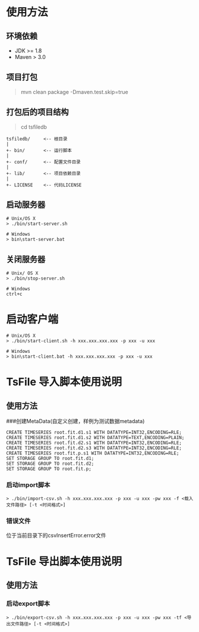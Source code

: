 # 使用方法

## 环境依赖

* JDK >= 1.8
* Maven > 3.0

## 项目打包

> mvn clean package -Dmaven.test.skip=true

## 打包后的项目结构

> cd tsfiledb

```
tsfiledb/     <-- 根目录
|
+- bin/       <-- 运行脚本
|
+- conf/      <-- 配置文件目录
|
+- lib/       <-- 项目依赖目录
|
+- LICENSE    <-- 代码LICENSE
```


## 启动服务器

```
# Unix/OS X
> ./bin/start-server.sh

# Windows
> bin\start-server.bat
```

## 关闭服务器

```
# Unix/ OS X
> ./bin/stop-server.sh

# Windows
ctrl+c
```
# 启动客户端

```
# Unix/OS X
> ./bin/start-client.sh -h xxx.xxx.xxx.xxx -p xxx -u xxx

# Windows
> bin\start-client.bat -h xxx.xxx.xxx.xxx -p xxx -u xxx
```

# TsFile 导入脚本使用说明
## 使用方法

###创建MetaData(自定义创建，样例为测试数据metadata)
```
CREATE TIMESERIES root.fit.d1.s1 WITH DATATYPE=INT32,ENCODING=RLE;
CREATE TIMESERIES root.fit.d1.s2 WITH DATATYPE=TEXT,ENCODING=PLAIN;
CREATE TIMESERIES root.fit.d2.s1 WITH DATATYPE=INT32,ENCODING=RLE;
CREATE TIMESERIES root.fit.d2.s3 WITH DATATYPE=INT32,ENCODING=RLE;
CREATE TIMESERIES root.fit.p.s1 WITH DATATYPE=INT32,ENCODING=RLE;
SET STORAGE GROUP TO root.fit.d1;
SET STORAGE GROUP TO root.fit.d2;
SET STORAGE GROUP TO root.fit.p;
```
### 启动import脚本

```
> ./bin/import-csv.sh -h xxx.xxx.xxx.xxx -p xxx -u xxx -pw xxx -f <载入文件路径> [-t <时间格式>]
```

### 错误文件
位于当前目录下的csvInsertError.error文件

# TsFile 导出脚本使用说明
## 使用方法

### 启动export脚本
```
> ./bin/export-csv.sh -h xxx.xxx.xxx.xxx -p xxx -u xxx -pw xxx -tf <导出文件路径> [-t <时间格式>]
```